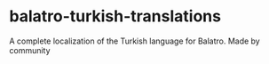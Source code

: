 # balatro-turkish-translations
A complete localization of the Turkish language for Balatro. Made by community 
